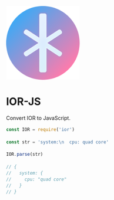 <img src="https://github.com/rogerbf/ior/blob/master/ior-logo.png" width="200px" height="200px">

# IOR-JS

Convert IOR to JavaScript.

``` javascript
const IOR = require('ior')

const str = 'system:\n  cpu: quad core'

IOR.parse(str)

// {
//   system: {
//     cpu: "quad core"
//   }
// }
```
